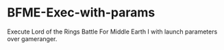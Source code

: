 # BFME-Exec-with-params
Execute Lord of the Rings Battle For Middle Earth I with launch parameters over gameranger.

